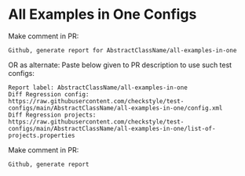 # All Examples in One Configs
Make comment in PR:
```
Github, generate report for AbstractClassName/all-examples-in-one
```
OR as alternate:
Paste below given to PR description to use such test configs:
```
Report label: AbstractClassName/all-examples-in-one
Diff Regression config: https://raw.githubusercontent.com/checkstyle/test-configs/main/AbstractClassName/all-examples-in-one/config.xml
Diff Regression projects: https://raw.githubusercontent.com/checkstyle/test-configs/main/AbstractClassName/all-examples-in-one/list-of-projects.properties
```
Make comment in PR:
```
Github, generate report
```
